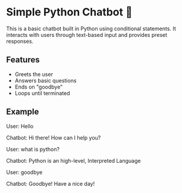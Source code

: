 # Simple Python Chatbot 🤖

This is a basic chatbot built in Python using conditional statements. It interacts with users through text-based input and provides preset responses.

## Features
- Greets the user
- Answers basic questions
- Ends on "goodbye"
- Loops until terminated

## Example

User: Hello

Chatbot: Hi there! How can I help you?

User: what is python?

Chatbot: Python is an high-level, Interpreted Language

User: goodbye

Chatbot: Goodbye! Have a nice day!

